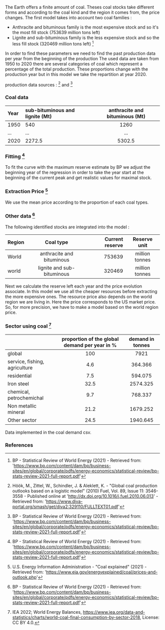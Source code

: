 The Earth offers a finite amount of coal. Theses coal stocks take different forms and according to the coal kind and the region it comes from, the price changes.
The first model takes into account two coal families : 
* Anthracite and bituminous family is the most expensive stock and so it's the most fill stock (753639 million tons left)
* Lignite and sub-bituminous family is the less expensive stock and so the less fill stock (320469 million tons left) [^3]

In order to find these parameters we need to find the past production data per year from the beginning of the production
The used data are taken from 1950 to 2020 there are several categories of coal which represent a percentage of the total production. These proportions change with the production year but in this model we take the repartition at year 2020. 

production data sources : [^2] and [^3]

### Coal data

|Year |sub-bituminous and lignite (Mt)|anthracite and bituminous (Mt) |
| :------- | :---------- | :-----------: | 
|1950|540|1260|
|...|...|...|...|...|...|
|2020|2272.5|5302.5|

### Fitting [^3]

To fit the curve with the maximum reserve estimate by BP we adjust the beginning year of the regression in order to take the year start at the beginning of the current peak and get realistic values for maximal stock.

### Extraction Price [^4]

We use the mean price according to the proportion of each coal types. 

### Other data [^3]

The following identified stocks are integrated into the model :

|  Region  |Coal type  | Current reserve | Reserve unit |
| :------- | :--------:|  ---------: | :-----------------: |
| World  | anthracite and bituminous | 753639 | million tonnes |
| world  |  lignite and sub-bituminous | 320469 | million tonnes |

Next we calculate the reserve left each year and the price evolution associate. In this model we use all the cheaper resources before extracting the more expensive ones.
The resource price also depends on the world region we are living in. Here the price corresponds to the US market price. So, for more precision, we have to make a model based on the world region price.

### Sector using coal [^5]

|          |proportion of the global demand per year in % |demand in tonnes|
| :------- | :---------------------------------:| :--------------: |
|global|100|7921|
|service, fishing, agriculture|4.6|364.366|
|residential|7.5|594.075|
|Iron steel|32.5|2574.325|
|chemical, petrochemichal|9.7|768.337|
|Non metallic mineral|21.2|1679.252|
|Other sector|24.5|1940.645|

Data implemented in the coal demand csv.

### References 

[^2]: Höök, M., Zittel, W., Schindler, J. & Aleklett, K. - "Global coal production outlooks based on a logistic model" (2010) Fuel, Vol. 89, Issue 11: 3546-3558 - Published online at 'http://dx.doi.org/10.1016/j.fuel.2010.06.013' - Retrieved from: 'https://www.diva-portal.org/smash/get/diva2:329110/FULLTEXT01.pdf'
[^3]: BP - Statistical Review of World Energy (2021) - Retrieved from: 'https://www.bp.com/content/dam/bp/business-sites/en/global/corporate/pdfs/energy-economics/statistical-review/bp-stats-review-2021-full-report.pdf'
[^4]: U.S. Energy Information Administration - "Coal explained" (2021) - Retrieved from: 'https://www.eia.gov/energyexplained/coal/prices-and-outlook.php'
[^5]: IEA 2022; World Energy Balances, https://www.iea.org/data-and-statistics/charts/world-coal-final-consumption-by-sector-2018, License: CC BY 4.0.
